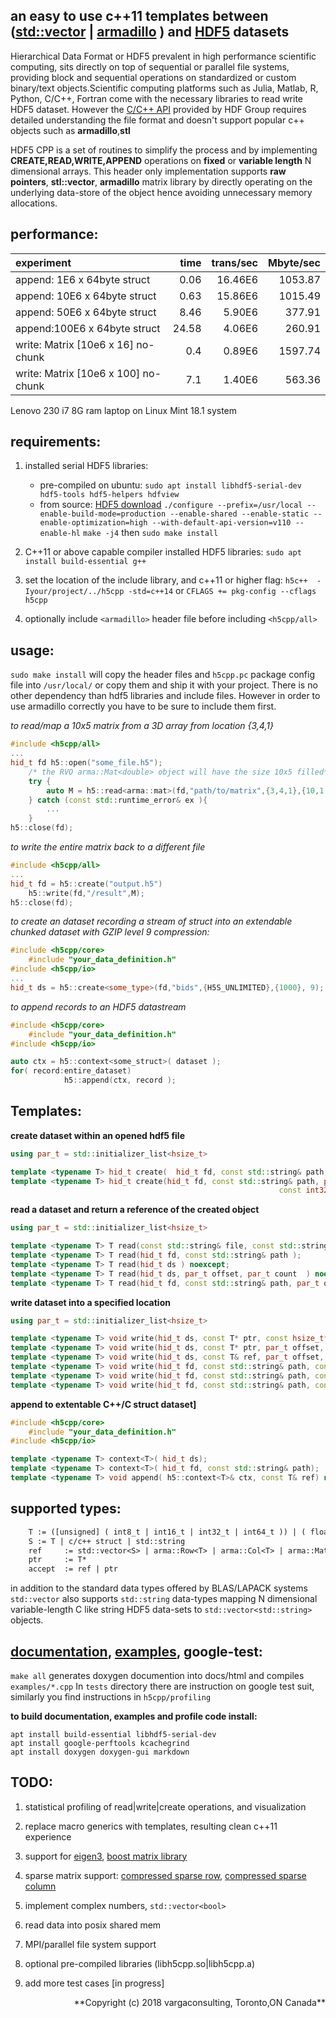 <!---

 Copyright (c) 2017 vargaconsulting, Toronto,ON Canada
 Author: Varga, Steven <steven@vargaconsulting.ca>

 Permission is hereby granted, free of charge, to any person obtaining a copy of
 this  software  and associated documentation files (the "Software"), to deal in
 the Software  without   restriction, including without limitation the rights to
 use, copy, modify, merge,  publish,  distribute, sublicense, and/or sell copies
 of the Software, and to  permit persons to whom the Software is furnished to do
 so, subject to the following conditions:

 The above copyright notice and this permission notice shall be included in all
 copies or substantial portions of the Software.

 THE  SOFTWARE IS  PROVIDED  "AS IS",  WITHOUT  WARRANTY  OF ANY KIND, EXPRESS OR
 IMPLIED, INCLUDING BUT NOT LIMITED TO THE WARRANTIES OF MERCHANTABILITY, FITNESS
 FOR A PARTICULAR PURPOSE AND NONINFRINGEMENT.  IN NO EVENT  SHALL THE AUTHORS OR
 COPYRIGHT HOLDERS BE LIABLE FOR ANY  CLAIM,  DAMAGES OR OTHER LIABILITY, WHETHER
 IN  AN  ACTION  OF  CONTRACT, TORT OR  OTHERWISE, ARISING  FROM,  OUT  OF  OR IN
 CONNECTION WITH THE SOFTWARE OR THE USE OR OTHER DEALINGS IN THE SOFTWARE.
--->


an easy to use c++11 templates between ([std::vector][1] | [armadillo][2] ) and [HDF5][3] datasets 
--------------------------------------------------------------------------------------------------

Hierarchical Data Format or HDF5 prevalent in high performance scientific computing, sits directly on top of sequential or parallel file systems, providing block and sequential operations on standardized or custom binary/text objects.Scientific computing platforms such as Julia, Matlab, R, Python, C/C++, Fortran come with the necessary libraries to read write HDF5 dataset. However the [C/C++ API][4] provided by HDF Group requires detailed understanding the file format and doesn't support popular c++ objects such as **armadillo**,**stl**

HDF5 CPP is a set of routines to simplify the process and by implementing **CREATE,READ,WRITE,APPEND** operations on **fixed** or **variable length** N dimensional arrays.
This header only implementation supports **raw pointers**, **stl::vector**, **armadillo**  matrix library by directly operating on the underlying data-store of the object hence avoiding unnecessary memory allocations.

performance: 
------------
|    experiment                               | time  | trans/sec | Mbyte/sec |
|:--------------------------------------------|------:|----------:|----------:|
|append:  1E6 x 64byte struct                 |  0.06 |   16.46E6 |   1053.87 |
|append: 10E6 x 64byte struct                 |  0.63 |   15.86E6 |   1015.49 |
|append: 50E6 x 64byte struct                 |  8.46 |    5.90E6 |    377.91 |
|append:100E6 x 64byte struct                 | 24.58 |    4.06E6 |    260.91 |
|write:  Matrix<float> [10e6 x  16] no-chunk  |  0.4  |    0.89E6 |   1597.74 |
|write:  Matrix<float> [10e6 x 100] no-chunk  |  7.1  |    1.40E6 |    563.36 |

Lenovo 230 i7 8G ram laptop on Linux Mint 18.1 system

requirements:
-------------
1. installed serial HDF5 libraries:
	- pre-compiled on ubuntu: `sudo apt install libhdf5-serial-dev hdf5-tools hdf5-helpers hdfview`
	- from source: [HDF5 download][5]
	`./configure --prefix=/usr/local --enable-build-mode=production --enable-shared --enable-static --enable-optimization=high --with-default-api-version=v110 --enable-hl`
	`make -j4` then `sudo make install`

2. C++11 or above capable compiler installed HDF5 libraries: `sudo apt install build-essential g++`
3. set the location of the include library, and c++11 or higher flag: `h5c++  -Iyour/project/../h5cpp -std=c++14` or `CFLAGS += pkg-config --cflags h5cpp`
4. optionally include `<armadillo>`  header file before including `<h5cpp/all>`

usage:
-------
`sudo make install` will copy the header files and `h5cpp.pc` package config file into `/usr/local/` or copy them and ship it with your project. There is no other dependency than hdf5 libraries and include files. However in order to use armadillo  correctly you have to be sure to include them first.

*to read/map a 10x5 matrix from a 3D array from location {3,4,1}*
```cpp
#include <h5cpp/all>
...
hid_t fd h5::open("some_file.h5");
	/* the RVO arma::Mat<double> object will have the size 10x5 filled*/
	try {
		auto M = h5::read<arma::mat>(fd,"path/to/matrix",{3,4,1},{10,1,5});
	} catch (const std::runtime_error& ex ){
		...
	}
h5::close(fd);
```

*to write the entire matrix back to a different file*
```cpp
#include <h5cpp/all>
...
hid_t fd = h5::create("output.h5")
	h5::write(fd,"/result",M);
h5::close(fd);
```
*to create an dataset recording a stream of struct into an extendable chunked dataset with GZIP level 9 compression:*
```cpp
#include <h5cpp/core>
	#include "your_data_definition.h"
#include <h5cpp/io>
...
hid_t ds = h5::create<some_type>(fd,"bids",{H5S_UNLIMITED},{1000}, 9);
```
*to append records to an HDF5 datastream* 
```cpp
#include <h5cpp/core>
	#include "your_data_definition.h"
#include <h5cpp/io>

auto ctx = h5::context<some_struct>( dataset );
for( record:entire_dataset)
			h5::append(ctx, record );
```

Templates:
-----------

**create dataset within an opened hdf5 file**
```cpp
using par_t = std::initializer_list<hsize_t>

template <typename T> hid_t create(  hid_t fd, const std::string& path, const T ref ) noexcept;
template <typename T> hid_t create(hid_t fd, const std::string& path, par_t max_dims, par_t chunk_dims={},
															const int32_t deflate = H5CPP_NO_COMPRESSION ) noexcept;
```

**read a dataset and return a reference of the created object**
```cpp
using par_t = std::initializer_list<hsize_t>

template <typename T> T read(const std::string& file, const std::string& path ); 
template <typename T> T read(hid_t fd, const std::string& path ); 
template <typename T> T read(hid_t ds ) noexcept; 
template <typename T> T read(hid_t ds, par_t offset, par_t count  ) noexcept; 
template <typename T> T read(hid_t fd, const std::string& path, par_t offset, par_t count  );
```

**write dataset into a specified location**
```cpp
using par_t = std::initializer_list<hsize_t>

template <typename T> void write(hid_t ds, const T* ptr, const hsize_t* offset, const hsize_t* count ) noexcept;
template <typename T> void write(hid_t ds, const T* ptr, par_t offset, par_t count) noexcept;
template <typename T> void write(hid_t ds, const T& ref, par_t offset, par_t count) noexcept;
template <typename T> void write(hid_t fd, const std::string& path, const T& ref) noexcept;
template <typename T> void write(hid_t fd, const std::string& path, const T& ref, par_t offset, par_t count) noexcept;
template <typename T> void write(hid_t fd, const std::string& path, const T* ptr, par_t offset, par_t count) noexcept;
```

**append to extentable C++/C struct dataset]**
```cpp
#include <h5cpp/core>
	#include "your_data_definition.h"
#include <h5cpp/io>

template <typename T> context<T>( hid_t ds);
template <typename T> context<T>( hid_t fd, const std::string& path);
template <typename T> void append( h5::context<T>& ctx, const T& ref) noexcept;
```

supported types:
---------------- 

```yacc
	T := ([unsigned] ( int8_t | int16_t | int32_t | int64_t )) | ( float | double  )
	S := T | c/c++ struct | std::string
	ref 	:= std::vector<S> | arma::Row<T> | arma::Col<T> | arma::Mat<T> | arma::Cube<T>
	ptr 	:= T* 
	accept 	:= ref | ptr 
```

in addition to the standard data types offered by BLAS/LAPACK systems `std::vector` also supports `std::string` data-types mapping N dimensional variable-length C like string HDF5 data-sets to `std::vector<std::string>` objects.


[documentation](http://h5cpp.ca/modules.html), [examples](http://h5cpp.ca/examples.html), google-test:
----------------------------------------------------------------------------------------------------
`make all` generates doxygen documention into docs/html and compiles `examples/*.cpp`
In `tests` directory there are instruction on google test suit, similarly you find instructions in 
`h5cpp/profiling`

**to build documentation, examples and profile code install:**

```shell
apt install build-essential libhdf5-serial-dev
apt install google-perftools kcachegrind
apt install doxygen doxygen-gui markdown
```

TODO:
-----
1. statistical profiling of read|write|create operations, and visualization
2. replace macro generics with templates, resulting clean c++11 experience
3. support for [eigen3][6], [boost matrix library][7]
4. sparse matrix support: [compressed sparse row][9], [compressed sparse column][10]
5. implement  complex numbers, `std::vector<bool>`

20. read data into posix shared mem
21. MPI/parallel file system support

98. optional pre-compiled libraries (libh5cpp.so|libh5cpp.a)
99. add more test cases [in progress]

<div style="text-align: right">
**Copyright (c) 2018 vargaconsulting, Toronto,ON Canada** <steven@vargaconsulting.ca>
</div>

[1]: http://en.cppreference.com/w/cpp/container/vector
[2]: http://arma.sourceforge.net
[3]: https://support.hdfgroup.org/HDF5/doc/H5.intro.html
[4]: https://support.hdfgroup.org/HDF5/doc/RM/RM_H5Front.html
[5]: https://support.hdfgroup.org/HDF5/release/obtain5.html
[6]: http://eigen.tuxfamily.org/index.php?title=Main_Page
[7]: http://www.boost.org/doc/libs/1_65_1/libs/numeric/ublas/doc/matrix.htm
[8]: https://julialang.org/
[9]: https://en.wikipedia.org/wiki/Sparse_matrix#Compressed_sparse_row_.28CSR.2C_CRS_or_Yale_format.29
[10]: https://en.wikipedia.org/wiki/Sparse_matrix#Compressed_sparse_column_.28CSC_or_CCS.29

[40]: https://support.hdfgroup.org/HDF5/Tutor/HDF5Intro.pdf
